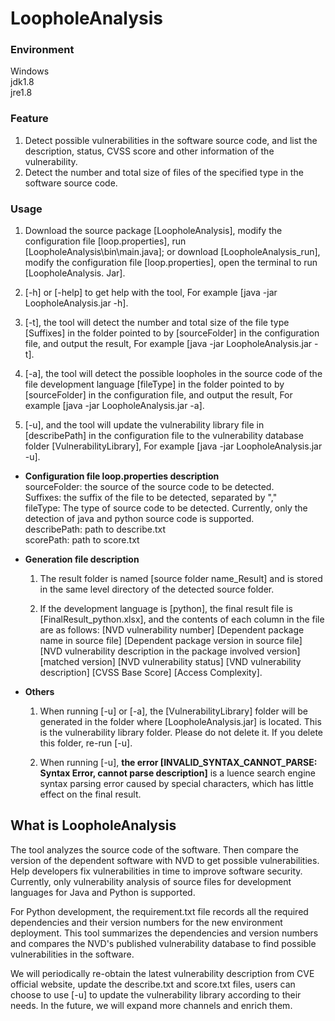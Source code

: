 # LoopholeAnalysis
### Environment
Windows  
jdk1.8  
jre1.8  

### Feature
1. Detect possible vulnerabilities in the software source code, and list the description, status, 
CVSS score and other information of the vulnerability.  
2. Detect the number and total size of files of the specified type in the software source code.  

### Usage
1. Download the source package [LoopholeAnalysis], modify the configuration file [loop.properties], 
run [LoopholeAnalysis\bin\main.java]; or download [LoopholeAnalysis_run], modify the configuration file 
[loop.properties], open the terminal to run [LoopholeAnalysis. Jar].  

2. [-h] or [-help] to get help with the tool, For example [java -jar LoopholeAnalysis.jar -h].  

3. [-t], the tool will detect the number and total size of the file type [Suffixes] in the folder 
pointed to by [sourceFolder] in the configuration file, and output the result, For example [java -jar LoopholeAnalysis.jar -t].  

4. [-a], the tool will detect the possible loopholes in the source code of the file development 
language [fileType] in the folder pointed to by [sourceFolder] in the configuration file, 
and output the result, For example [java -jar LoopholeAnalysis.jar -a].  

5. [-u], and the tool will update the vulnerability library file in [describePath] in the configuration file 
to the vulnerability database folder [VulnerabilityLibrary], For example [java -jar LoopholeAnalysis.jar -u].  

* **Configuration file loop.properties description**  
		    sourceFolder: the source of the source code to be detected.  
		    Suffixes: the suffix of the file to be detected, separated by ","  
		    fileType: The type of source code to be detected. Currently, only the detection of 
		    java and python source code is supported.  
		    describePath: path to describe.txt  
		    scorePath: path to score.txt  
* **Generation file description**
    1. The result folder is named [source folder name_Result] and is stored in the same level directory of the detected source folder.  

    2. If the development language is [python], the final result file is [FinalResult_python.xlsx], and the contents 
of each column in the file are as follows:
[NVD vulnerability number] [Dependent package name in source file] [Dependent package version in source file] 
[NVD vulnerability description in the package involved version] [matched version] [NVD vulnerability status] 
[VND vulnerability description] [CVSS Base Score] [Access Complexity].

* **Others**
    1. When running [-u] or [-a], the [VulnerabilityLibrary] folder will be generated in the folder where 
[LoopholeAnalysis.jar] is located. This is the vulnerability library folder. Please do not delete it. If you delete this folder, re-run [-u].  

    2. When running [-u], **the error [INVALID_SYNTAX_CANNOT_PARSE: Syntax Error, cannot parse description]** 
is a luence search engine syntax parsing error caused by special characters, which has little effect on the final result.

## What is LoopholeAnalysis
The tool analyzes the source code of the software. Then compare the version of the dependent software 
with NVD to get possible vulnerabilities. Help developers fix vulnerabilities in time to improve software 
security. Currently, only vulnerability analysis of source files for development languages for Java and 
Python is supported.  

For Python development, the requirement.txt file records all the required dependencies and their version numbers 
for the new environment deployment. This tool summarizes the dependencies and version numbers and compares 
the NVD's published vulnerability database to find possible vulnerabilities in the software.  

We will periodically re-obtain the latest vulnerability description from CVE official website,
 update the describe.txt and score.txt files, users can choose to use [-u] to update the vulnerability
 library according to their needs. In the future, we will expand more channels and enrich them.  
 